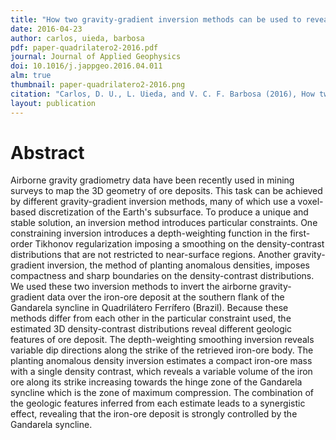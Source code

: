 ```yaml
---
title: "How two gravity-gradient inversion methods can be used to reveal different geologic features of ore deposit — A case study from the Quadrilátero Ferrífero (Brazil)"
date: 2016-04-23
author: carlos, uieda, barbosa
pdf: paper-quadrilatero2-2016.pdf
journal: Journal of Applied Geophysics
doi: 10.1016/j.jappgeo.2016.04.011
alm: true
thumbnail: paper-quadrilatero2-2016.png
citation: "Carlos, D. U., L. Uieda, and V. C. F. Barbosa (2016), How two gravity-gradient inversion methods can be used to reveal different geologic features of ore deposit — A case study from the Quadrilátero Ferrífero (Brazil), Journal of Applied Geophysics, doi:10.1016/j.jappgeo.2016.04.011."
layout: publication
---
```



# Abstract

Airborne gravity gradiometry data have been recently used in mining surveys to
map the 3D geometry of ore deposits. This task can be achieved by different
gravity-gradient inversion methods, many of which use a voxel-based
discretization of the Earth's subsurface. To produce a unique and stable
solution, an inversion method introduces particular constraints. One
constraining inversion introduces a depth-weighting function in the first-order
Tikhonov regularization imposing a smoothing on the density-contrast
distributions that are not restricted to near-surface regions. Another
gravity-gradient inversion, the method of planting anomalous densities, imposes
compactness and sharp boundaries on the density-contrast distributions. We used
these two inversion methods to invert the airborne gravity-gradient data over
the iron-ore deposit at the southern flank of the Gandarela syncline in
Quadrilátero Ferrífero (Brazil). Because these methods differ from each other
in the particular constraint used, the estimated 3D density-contrast
distributions reveal different geologic features of ore deposit. The
depth-weighting smoothing inversion reveals variable dip directions along the
strike of the retrieved iron-ore body. The planting anomalous density inversion
estimates a compact iron-ore mass with a single density contrast, which reveals
a variable volume of the iron ore along its strike increasing towards the hinge
zone of the Gandarela syncline which is the zone of maximum compression. The
combination of the geologic features inferred from each estimate leads to a
synergistic effect, revealing that the iron-ore deposit is strongly controlled
by the Gandarela syncline.
